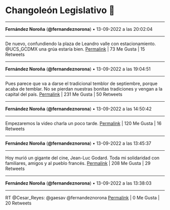 # Changoleón Legislativo 🙈
*****
**Fernández Noroña** (**@fernandeznorona**) • 13-09-2022 a las 20:02:04
*****
De nuevo, confundiendo la plaza de Leandro valle con estacionamiento. ⁦@UCS_GCDMX⁩ una grúa estaría bien.
[Permalink](https://twitter.com/fernandeznorona/status/1569899253492760577) | 73 Me Gusta | 15 Retweets
*****
**Fernández Noroña** (**@fernandeznorona**) • 13-09-2022 a las 19:04:51
*****
Pues parece que va a darse el tradicional temblor de septiembre, porque acaba de temblar. No se pierdan nuestras bonitas tradiciones y vengan a la capital del país.
[Permalink](https://twitter.com/fernandeznorona/status/1569884856456192005) | 231 Me Gusta | 50 Retweets
*****
**Fernández Noroña** (**@fernandeznorona**) • 13-09-2022 a las 14:50:42
*****
Empezaremos la video charla un poco tarde.
[Permalink](https://twitter.com/fernandeznorona/status/1569820899506880512) | 120 Me Gusta | 16 Retweets
*****
**Fernández Noroña** (**@fernandeznorona**) • 13-09-2022 a las 13:45:37
*****
Hoy murió un gigante del cine, Jean-Luc Godard. Toda mi solidaridad con familiares, amigos y al pueblo francés.
[Permalink](https://twitter.com/fernandeznorona/status/1569804520556998658) | 208 Me Gusta | 29 Retweets
*****
**Fernández Noroña** (**@fernandeznorona**) • 13-09-2022 a las 13:38:03
*****
RT @Cesar_Reyes: @gaesav @fernandeznorona
[Permalink](https://twitter.com/fernandeznorona/status/1569802615751602176) | 0 Me Gusta | 20 Retweets
